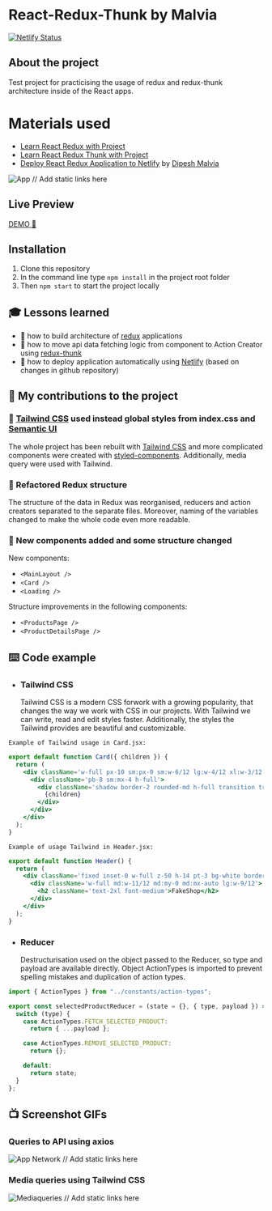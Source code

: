 # React-Redux-Thunk by Malvia

[![Netlify Status](https://api.netlify.com/api/v1/badges/eb061da2-94ed-43b2-8402-655c382344b8/deploy-status)](https://app.netlify.com/sites/peaceful-stonebraker-2b7f86/deploys)

## About the project

Test project for practicising the usage of redux and redux-thunk architecture inside of the React apps.

# Materials used

- [Learn React Redux with Project](https://www.youtube.com/watch?v=0W6i5LYKCSI)
- [Learn React Redux Thunk with Project](https://www.youtube.com/watch?v=JDZRfLGNWdc)
- [Deploy React Redux Application to Netlify](https://www.youtube.com/watch?v=GqrKlAKOSoc) by [Dipesh Malvia](https://www.youtube.com/channel/UChPxqdfDbulLE9PyUqhijWw)

![App]() // Add static links here

## Live Preview

[DEMO 🚀](https://peaceful-stonebraker-2b7f86.netlify.app/)

## Installation

1. Clone this repository
2. In the command line type `npm install` in the project root folder
3. Then `npm start` to start the project locally

## 🎓 Lessons learned

- 🌱 how to build architecture of [redux](https://redux.js.org/) applications
- 🌱 how to move api data fetching logic from component to Action Creator using [redux-thunk](https://github.com/reduxjs/redux-thunk)
- 🌱 how to deploy application automatically using [Netlify](https://www.netlify.com/) (based on changes in github repository)

## 🚧 My contributions to the project

### 🔴 [Tailwind CSS](https://tailwindcss.com) used instead global styles from index.css and [Semantic UI](https://semantic-ui.com/)

The whole project has been rebuilt with [Tailwind CSS](https://tailwindcss.com) and more complicated components were created with [styled-components](https://styled-comnts.com/). Additionally, media query were used with Tailwind.

### 🔴 Refactored Redux structure

The structure of the data in Redux was reorganised, reducers and action creators separated to the separate files. Moreover, naming of the variables changed to make the whole code even more readable.

### 🔴 New components added and some structure changed

New components:

- `<MainLayout />`
- `<Card />`
- `<Loading />`

Structure improvements in the following components:

- `<ProductsPage />`
- `<ProductDetailsPage />`

## ⌨️ Code example

- ### Tailwind CSS
  Tailwind CSS is a modern CSS forwork with a growing popularity, that changes the way we work with CSS in our projects. With Tailwind we can write, read and edit styles faster. Additionally, the styles the Tailwind provides are beautiful and customizable.

`Example of Tailwind usage in Card.jsx:`

```jsx
export default function Card({ children }) {
  return (
    <div className='w-full px-10 sm:px-0 sm:w-6/12 lg:w-4/12 xl:w-3/12 '>
      <div className='pb-8 sm:mx-4 h-full'>
        <div className='shadow border-2 rounded-md h-full transition transform hover:-translate-y-1 '>
          {children}
        </div>
      </div>
    </div>
  );
}
```

`Example of usage Tailwind in Header.jsx:`

```jsx
export default function Header() {
  return (
    <div className='fixed inset-0 w-full z-50 h-14 pt-3 bg-white border shadow'>
      <div className='w-full md:w-11/12 md:my-0 md:mx-auto lg:w-9/12'>
        <h2 className='text-2xl font-medium'>FakeShop</h2>
      </div>
    </div>
  );
}
```

- ### Reducer
  Destructurisation used on the object passed to the Reducer, so type and payload are available directly. Object ActionTypes is imported to prevent spelling mistakes and duplication of action types.

```jsx
import { ActionTypes } from "../constants/action-types";

export const selectedProductReducer = (state = {}, { type, payload }) => {
  switch (type) {
    case ActionTypes.FETCH_SELECTED_PRODUCT:
      return { ...payload };

    case ActionTypes.REMOVE_SELECTED_PRODUCT:
      return {};

    default:
      return state;
  }
};
```

## 📺 Screenshot GIFs

### Queries to API using axios

![App Network]() // Add static links here

### Media queries using Tailwind CSS

![Mediaqueries]() // Add static links here
